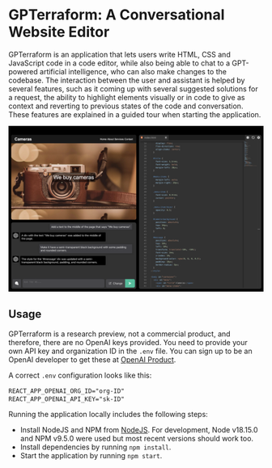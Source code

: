 # GPTerraform: A Conversational Website Editor

GPTerraform is an application that lets users write HTML, CSS and JavaScript code in a code editor, while also being able to chat to a GPT-powered artificial intelligence, who can also make changes to the codebase. The interaction between the user and assistant is helped by several features, such as it coming up with several suggested solutions for a request, the ability to highlight elements visually or in code to give as context and reverting to previous states of the code and conversation. These features are explained in a guided tour when starting the application.

![Screenshot of GPTerraform in action](screenshot.png)

## Usage

GPTerraform is a research preview, not a commercial product, and therefore, there are no OpenAI keys provided. You need to provide your own API key and organization ID in the `.env` file. You can sign up to be an OpenAI developer to get these at [OpenAI Product](https://openai.com/product).

A correct `.env` configuration looks like this:

    REACT_APP_OPENAI_ORG_ID="org-ID"
    REACT_APP_OPENAI_API_KEY="sk-ID"

Running the application locally includes the following steps:

- Install NodeJS and NPM from [NodeJS](https://nodejs.org/en). For development, Node v18.15.0 and NPM v9.5.0 were used but most recent versions should work too.
- Install dependencies by running `npm install`.
- Start the application by running `npm start`.
